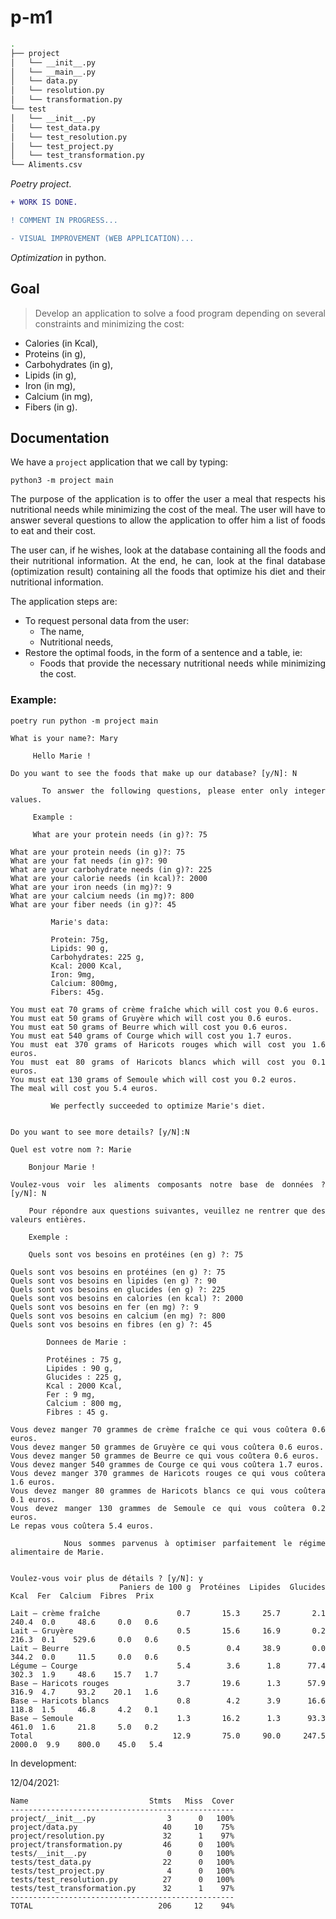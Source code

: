 # p-m1

```bash
.
├── project
│   └── __init__.py
│   └── __main__.py
│   └── data.py
│   └── resolution.py
│   └── transformation.py
└── test
│   └── __init__.py
│   └── test_data.py
│   └── test_resolution.py
│   └── test_project.py
│   └── test_transformation.py
└── Aliments.csv
```

_Poetry project_.

```diff
+ WORK IS DONE.

! COMMENT IN PROGRESS...

- VISUAL IMPROVEMENT (WEB APPLICATION)...

```


_Optimization_ in python.

## Goal

<div style="text-align: justify">

> Develop an application to solve a food program depending on several constraints and minimizing the cost:

- Calories (in Kcal),
- Proteins (in g),
- Carbohydrates (in g),
- Lipids (in g),
- Iron (in mg),
- Calcium (in mg),
- Fibers (in g).

## Documentation

We have a `project` application that we call by typing:

```shell
python3 -m project main
```

The purpose of the application is to offer the user a meal that respects his nutritional needs while minimizing the cost of the meal. The user will have to answer several questions to allow the application to offer him a list of foods to eat and their cost.

The user can, if he wishes, look at the database containing all the foods and their nutritional information. At the end, he can, look at the final database  (optimization result) containing all the foods that optimize his diet and their nutritional information.

The application steps are:

- To request personal data from the user:
     - The name,
     - Nutritional needs,
- Restore the optimal foods, in the form of a sentence and a table, ie:
     - Foods that provide the necessary nutritional needs while minimizing the cost.

### Example:

```shell
poetry run python -m project main
```

```shell
What is your name?: Mary

     Hello Marie !
    
Do you want to see the foods that make up our database? [y/N]: N

     To answer the following questions, please enter only integer values.

     Example :

     What are your protein needs (in g)?: 75
    
What are your protein needs (in g)?: 75
What are your fat needs (in g)?: 90
What are your carbohydrate needs (in g)?: 225
What are your calorie needs (in kcal)?: 2000
What are your iron needs (in mg)?: 9
What are your calcium needs (in mg)?: 800
What are your fiber needs (in g)?: 45

         Marie's data:

         Protein: 75g,
         Lipids: 90 g,
         Carbohydrates: 225 g,
         Kcal: 2000 Kcal,
         Iron: 9mg,
         Calcium: 800mg,
         Fibers: 45g.
        
You must eat 70 grams of crème fraîche which will cost you 0.6 euros.
You must eat 50 grams of Gruyère which will cost you 0.6 euros.
You must eat 50 grams of Beurre which will cost you 0.6 euros.
You must eat 540 grams of Courge which will cost you 1.7 euros.
You must eat 370 grams of Haricots rouges which will cost you 1.6 euros.
You must eat 80 grams of Haricots blancs which will cost you 0.1 euros.
You must eat 130 grams of Semoule which will cost you 0.2 euros.
The meal will cost you 5.4 euros.

         We perfectly succeeded to optimize Marie's diet.
        

Do you want to see more details? [y/N]:N
```

```shell
Quel est votre nom ?: Marie        

    Bonjour Marie !
    
Voulez-vous voir les aliments composants notre base de données ? [y/N]: N

    Pour répondre aux questions suivantes, veuillez ne rentrer que des valeurs entières.

    Exemple :

    Quels sont vos besoins en protéines (en g) ?: 75
    
Quels sont vos besoins en protéines (en g) ?: 75
Quels sont vos besoins en lipides (en g) ?: 90
Quels sont vos besoins en glucides (en g) ?: 225
Quels sont vos besoins en calories (en kcal) ?: 2000
Quels sont vos besoins en fer (en mg) ?: 9
Quels sont vos besoins en calcium (en mg) ?: 800
Quels sont vos besoins en fibres (en g) ?: 45

        Donnees de Marie :

        Protéines : 75 g,
        Lipides : 90 g,
        Glucides : 225 g,
        Kcal : 2000 Kcal,
        Fer : 9 mg,
        Calcium : 800 mg,
        Fibres : 45 g.
        
Vous devez manger 70 grammes de crème fraîche ce qui vous coûtera 0.6 euros.
Vous devez manger 50 grammes de Gruyère ce qui vous coûtera 0.6 euros.
Vous devez manger 50 grammes de Beurre ce qui vous coûtera 0.6 euros.
Vous devez manger 540 grammes de Courge ce qui vous coûtera 1.7 euros.
Vous devez manger 370 grammes de Haricots rouges ce qui vous coûtera 1.6 euros.
Vous devez manger 80 grammes de Haricots blancs ce qui vous coûtera 0.1 euros.
Vous devez manger 130 grammes de Semoule ce qui vous coûtera 0.2 euros.
Le repas vous coûtera 5.4 euros.

        Nous sommes parvenus à optimiser parfaitement le régime alimentaire de Marie.
        

Voulez-vous voir plus de détails ? [y/N]: y
                        Paniers de 100 g  Protéines  Lipides  Glucides    Kcal  Fer  Calcium  Fibres  Prix
                                                                                                          
Lait – crème fraîche                 0.7       15.3     25.7       2.1   240.4  0.0     48.6     0.0   0.6
Lait – Gruyère                       0.5       15.6     16.9       0.2   216.3  0.1    529.6     0.0   0.6
Lait – Beurre                        0.5        0.4     38.9       0.0   344.2  0.0     11.5     0.0   0.6
Légume – Courge                      5.4        3.6      1.8      77.4   302.3  1.9     48.6    15.7   1.7
Base – Haricots rouges               3.7       19.6      1.3      57.9   316.9  4.7     93.2    20.1   1.6
Base – Haricots blancs               0.8        4.2      3.9      16.6   118.8  1.5     46.8     4.2   0.1
Base – Semoule                       1.3       16.2      1.3      93.3   461.0  1.6     21.8     5.0   0.2
Total                               12.9       75.0     90.0     247.5  2000.0  9.9    800.0    45.0   5.4
```

In development:

12/04/2021:

```shell
Name                           Stmts   Miss  Cover
--------------------------------------------------
project/__init__.py                3      0   100%
project/data.py                   40     10    75%
project/resolution.py             32      1    97%
project/transformation.py         46      0   100%
tests/__init__.py                  0      0   100%
tests/test_data.py                22      0   100%
tests/test_project.py              4      0   100%
tests/test_resolution.py          27      0   100%
tests/test_transformation.py      32      1    97%
--------------------------------------------------
TOTAL                            206     12    94%
```

</div>
